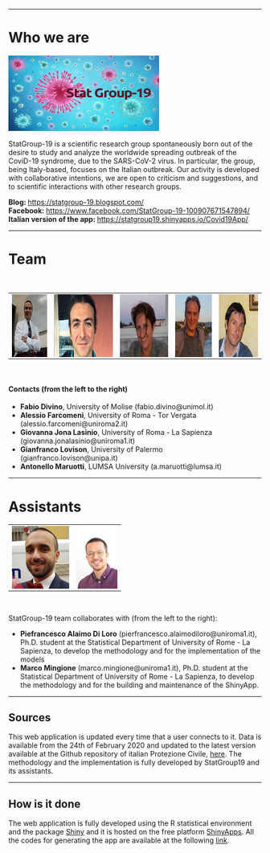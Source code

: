 

***
# Who we are


<img src="www/StatGroup19Pic.jpg" width="300" height="150" /> 

StatGroup-19 is a scientific research group spontaneously born out of the desire to study and analyze the worldwide spreading outbreak of the CoviD-19 syndrome, due to the SARS-CoV-2 virus. In particular, the group, being Italy-based, focuses on the Italian outbreak. Our activity is developed with collaborative intentions,  we are open to criticism and suggestions, and to scientific interactions with other research groups.

<b>Blog: </b> https://statgroup-19.blogspot.com/
<br>
<b>Facebook: </b> https://www.facebook.com/StatGroup-19-100907671547894/
<br>
<b>Italian version of the app: </b> https://statgroup19.shinyapps.io/Covid19App/
***

# Team

<br>


<table float="center" width="100%" border="0">
  <tr>    
  <td><img src="www/FabioDivino.jpg" alt="" align="center" height="125" /></td>
  <td><img src="www/AlessioFa.jpg" alt="" align="center" height="125" /></td>
  <td><img src="www/giovannajona.jpg" alt="" align="center" height="125"/></td>
  <td><img src="www/GianfrancoLovison.jpg" alt="" align="center" height="125"/></td>
  <td><img src="www/AntonelloMaruotti.jpg" alt="" align="center" height="125"/></td>
  </tr>
</table>

<br>


<h4>Contacts (from the left to the right)</h4>
<ul>
  <li><b>Fabio Divino</b>, University of Molise (fabio.divino@unimol.it)</li>
  <li><b>Alessio Farcomeni</b>, University of Roma - Tor Vergata (alessio.farcomeni@uniroma2.it)</li>
  <li><b>Giovanna Jona Lasinio</b>, University of Roma - La Sapienza (giovanna.jonalasinio@uniroma1.it)</li>
  <li><b>Gianfranco Lovison</b>, University of Palermo (gianfranco.lovison@unipa.it)</li>
  <li><b>Antonello Maruotti</b>, LUMSA University (a.maruotti@lumsa.it)</li>
</ul> 

***

# Assistants

<table float="center" width="25%" border="0">
  <tr>    
  <td><img src="www/FotoPiero.jpg" alt="" align="left" height="125" /></td>
  <td><img src="www/BuonaMe1.jpg" alt="" align="left" height="125" /></td>
  </tr>
</table>

<br>

StatGroup-19 team collaborates with (from the left to the right):
<ul>
  <li><b>Piefrancesco Alaimo Di Loro</b> (pierfrancesco.alaimodiloro@uniroma1.it), Ph.D. student at the Statistical Department of University of Rome - La Sapienza, to develop the methodology and for the implementation of the models</li>
  <li><b>Marco Mingione</b> (marco.mingione@uniroma1.it), Ph.D. student at the Statistical Department of University of Rome - La Sapienza, to develop the  methodology and for the building and maintenance of the ShinyApp.</li></ul>

***

## Sources

This web application is updated every time that a user connects to it. 
Data is available from the 24th of February 2020 and updated to the latest version available at the Github repository of italian Protezione Civile,  [here](https://github.com/pcm-dpc/COVID-19). 
The methodology and the implementation is fully developed by StatGroup19 and its assistants. 

***

## How is it done

The web application is fully developed using the R statistical environment and the package [Shiny](https://rstudio.com/products/shiny/) and it is hosted on the free platform [ShinyApps](https://www.shinyapps.io/). All the codes for generating the app are available at the following [link](https://github.com/minmar94/StatGroup19).

 